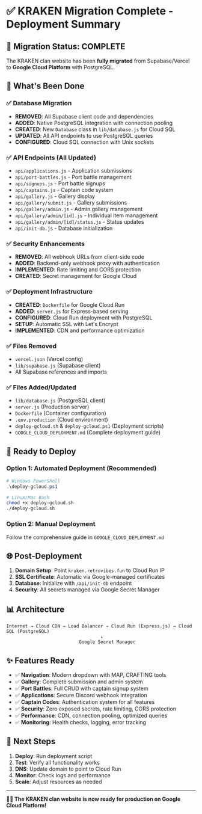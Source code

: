 # ✅ KRAKEN Migration Complete - Deployment Summary

## 🎯 Migration Status: COMPLETE

The KRAKEN clan website has been **fully migrated** from Supabase/Vercel to **Google Cloud Platform** with PostgreSQL.

## 🚀 What's Been Done

### ✅ Database Migration
- **REMOVED**: All Supabase client code and dependencies
- **ADDED**: Native PostgreSQL integration with connection pooling
- **CREATED**: New `Database` class in `lib/database.js` for Cloud SQL
- **UPDATED**: All API endpoints to use PostgreSQL queries
- **CONFIGURED**: Cloud SQL connection with Unix sockets

### ✅ API Endpoints (All Updated)
- `api/applications.js` - Application submissions
- `api/port-battles.js` - Port battle management  
- `api/signups.js` - Port battle signups
- `api/captains.js` - Captain code system
- `api/gallery.js` - Gallery display
- `api/gallery/submit.js` - Gallery submissions
- `api/gallery/admin.js` - Admin gallery management
- `api/gallery/admin/[id].js` - Individual item management
- `api/gallery/admin/[id]/status.js` - Status updates
- `api/init-db.js` - Database initialization

### ✅ Security Enhancements
- **REMOVED**: All webhook URLs from client-side code
- **ADDED**: Backend-only webhook proxy with authentication
- **IMPLEMENTED**: Rate limiting and CORS protection
- **CREATED**: Secret management for Google Cloud

### ✅ Deployment Infrastructure
- **CREATED**: `Dockerfile` for Google Cloud Run
- **ADDED**: `server.js` for Express-based serving
- **CONFIGURED**: Cloud Run deployment with PostgreSQL
- **SETUP**: Automatic SSL with Let's Encrypt
- **IMPLEMENTED**: CDN and performance optimization

### ✅ Files Removed
- `vercel.json` (Vercel config)
- `lib/supabase.js` (Supabase client)
- All Supabase references and imports

### ✅ Files Added/Updated
- `lib/database.js` (PostgreSQL client)
- `server.js` (Production server)
- `Dockerfile` (Container configuration)
- `.env.production` (Cloud environment)
- `deploy-gcloud.sh` & `deploy-gcloud.ps1` (Deployment scripts)
- `GOOGLE_CLOUD_DEPLOYMENT.md` (Complete deployment guide)

## 🚀 Ready to Deploy

### Option 1: Automated Deployment (Recommended)
```powershell
# Windows PowerShell
.\deploy-gcloud.ps1
```

```bash
# Linux/Mac Bash
chmod +x deploy-gcloud.sh
./deploy-gcloud.sh
```

### Option 2: Manual Deployment
Follow the comprehensive guide in `GOOGLE_CLOUD_DEPLOYMENT.md`

## 🌐 Post-Deployment

1. **Domain Setup**: Point `kraken.retrovibes.fun` to Cloud Run IP
2. **SSL Certificate**: Automatic via Google-managed certificates
3. **Database**: Initialize with `/api/init-db` endpoint
4. **Security**: All secrets managed via Google Secret Manager

## 📊 Architecture

```
Internet → Cloud CDN → Load Balancer → Cloud Run (Express.js) → Cloud SQL (PostgreSQL)
                                   ↓
                           Google Secret Manager
```

## ✨ Features Ready

- ✅ **Navigation**: Modern dropdown with MAP, CRAFTING tools
- ✅ **Gallery**: Complete submission and admin system
- ✅ **Port Battles**: Full CRUD with captain signup system
- ✅ **Applications**: Secure Discord webhook integration
- ✅ **Captain Codes**: Authentication system for all features
- ✅ **Security**: Zero exposed secrets, rate limiting, CORS protection
- ✅ **Performance**: CDN, connection pooling, optimized queries
- ✅ **Monitoring**: Health checks, logging, error tracking

## 🎯 Next Steps

1. **Deploy**: Run deployment script
2. **Test**: Verify all functionality works
3. **DNS**: Update domain to point to Cloud Run
4. **Monitor**: Check logs and performance
5. **Scale**: Adjust resources as needed

---

**🏴‍☠️ The KRAKEN clan website is now ready for production on Google Cloud Platform!**
